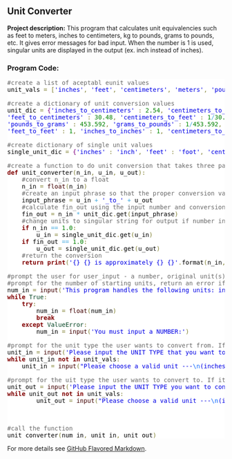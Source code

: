 ## Unit Converter

**Project description:** 
This program that calculates unit equivalencies such as feet to meters,
inches to centimeters, kg to pounds, grams to pounds, etc. It gives error messages for bad input. When the number is 1 is used,
singular units are displayed in the output (ex. inch instead of inches).

### Program Code:

<pre style='color:#000000;background:#ffffff;'><span style='color:#696969; '>#create a list of aceptabl eunit values</span>
unit_vals <span style='color:#808030; '>=</span> <span style='color:#808030; '>[</span><span style='color:#0000e6; '>'inches'</span><span style='color:#808030; '>,</span> <span style='color:#0000e6; '>'feet'</span><span style='color:#808030; '>,</span> <span style='color:#0000e6; '>'centimeters'</span><span style='color:#808030; '>,</span> <span style='color:#0000e6; '>'meters'</span><span style='color:#808030; '>,</span> <span style='color:#0000e6; '>'pounds'</span><span style='color:#808030; '>,</span> <span style='color:#0000e6; '>'grams'</span><span style='color:#808030; '>,</span> <span style='color:#0000e6; '>'kilograms'</span><span style='color:#808030; '>]</span>

<span style='color:#696969; '>#create a dictionary of unit conversion values</span>
unit_dic <span style='color:#808030; '>=</span> <span style='color:#800080; '>{</span><span style='color:#0000e6; '>'inches_to_centimeters'</span> <span style='color:#808030; '>:</span> <span style='color:#008000; '>2.54</span><span style='color:#808030; '>,</span> <span style='color:#0000e6; '>'centimeters_to_inches'</span> <span style='color:#808030; '>:</span> <span style='color:#008c00; '>1</span><span style='color:#44aadd; '>/</span><span style='color:#008000; '>2.54</span><span style='color:#808030; '>,</span> <span style='color:#0000e6; '>'feet_to_inches'</span> <span style='color:#808030; '>:</span> <span style='color:#008c00; '>12</span><span style='color:#808030; '>,</span> <span style='color:#0000e6; '>'inches_to_feet'</span> <span style='color:#808030; '>:</span> <span style='color:#008c00; '>1</span><span style='color:#44aadd; '>/</span><span style='color:#008c00; '>12</span><span style='color:#808030; '>,</span> <span style='color:#0000e6; '>'meters_to_inches'</span> <span style='color:#808030; '>:</span> <span style='color:#008000; '>39.9071</span><span style='color:#808030; '>,</span> <span style='color:#0000e6; '>'inches_to_meters'</span> <span style='color:#808030; '>:</span> <span style='color:#008c00; '>1</span><span style='color:#44aadd; '>/</span><span style='color:#008000; '>39.9071</span><span style='color:#808030; '>,</span>
<span style='color:#0000e6; '>'feet_to_centimeters'</span> <span style='color:#808030; '>:</span> <span style='color:#008000; '>30.48</span><span style='color:#808030; '>,</span> <span style='color:#0000e6; '>'centimeters_to_feet'</span> <span style='color:#808030; '>:</span> <span style='color:#008c00; '>1</span><span style='color:#44aadd; '>/</span><span style='color:#008000; '>30.48</span><span style='color:#808030; '>,</span> <span style='color:#0000e6; '>'meters_to_centimeters'</span> <span style='color:#808030; '>:</span> <span style='color:#008c00; '>100</span><span style='color:#808030; '>,</span> <span style='color:#0000e6; '>'centimeters_to_meters'</span> <span style='color:#808030; '>:</span> <span style='color:#008c00; '>1</span><span style='color:#44aadd; '>/</span><span style='color:#008c00; '>100</span><span style='color:#808030; '>,</span> <span style='color:#0000e6; '>'meters_to_feet'</span> <span style='color:#808030; '>:</span> <span style='color:#008000; '>3.28084</span><span style='color:#808030; '>,</span> <span style='color:#0000e6; '>'feet_to_meters'</span> <span style='color:#808030; '>:</span> <span style='color:#008c00; '>1</span><span style='color:#44aadd; '>/</span><span style='color:#008000; '>3.28084</span><span style='color:#808030; '>,</span>
<span style='color:#0000e6; '>'pounds_to_grams'</span> <span style='color:#808030; '>:</span> <span style='color:#008000; '>453.592</span><span style='color:#808030; '>,</span> <span style='color:#0000e6; '>'grams_to_pounds'</span> <span style='color:#808030; '>:</span> <span style='color:#008c00; '>1</span><span style='color:#44aadd; '>/</span><span style='color:#008000; '>453.592</span><span style='color:#808030; '>,</span> <span style='color:#0000e6; '>'kilograms_to_pounds'</span> <span style='color:#808030; '>:</span> <span style='color:#008000; '>2.20462</span><span style='color:#808030; '>,</span> <span style='color:#0000e6; '>'pounds_to_kilograms'</span> <span style='color:#808030; '>:</span> <span style='color:#008c00; '>1</span><span style='color:#44aadd; '>/</span><span style='color:#008000; '>2.20462</span><span style='color:#808030; '>,</span> <span style='color:#0000e6; '>'kilograms_to_grams'</span> <span style='color:#808030; '>:</span> <span style='color:#008c00; '>1000</span><span style='color:#808030; '>,</span> <span style='color:#0000e6; '>'gram_to_kilograms'</span> <span style='color:#808030; '>:</span> <span style='color:#008c00; '>1</span><span style='color:#44aadd; '>/</span><span style='color:#008c00; '>1000</span><span style='color:#808030; '>,</span>
<span style='color:#0000e6; '>'feet_to_feet'</span> <span style='color:#808030; '>:</span> <span style='color:#008c00; '>1</span><span style='color:#808030; '>,</span> <span style='color:#0000e6; '>'inches_to_inches'</span> <span style='color:#808030; '>:</span> <span style='color:#008c00; '>1</span><span style='color:#808030; '>,</span> <span style='color:#0000e6; '>'centimeters_to_centimeters'</span> <span style='color:#808030; '>:</span> <span style='color:#008c00; '>1</span><span style='color:#808030; '>,</span> <span style='color:#0000e6; '>'meters_to_meters'</span> <span style='color:#808030; '>:</span> <span style='color:#008c00; '>1</span><span style='color:#808030; '>,</span> <span style='color:#0000e6; '>'pound_to_pound'</span> <span style='color:#808030; '>:</span> <span style='color:#008c00; '>1</span><span style='color:#808030; '>,</span> <span style='color:#0000e6; '>'grams_to_grams'</span> <span style='color:#808030; '>:</span> <span style='color:#008c00; '>1</span><span style='color:#808030; '>,</span> <span style='color:#0000e6; '>'kilograms_to_kilograms'</span> <span style='color:#808030; '>:</span> <span style='color:#008c00; '>1</span><span style='color:#800080; '>}</span>

<span style='color:#696969; '>#create dictionary of single unit values</span>
single_unit_dic <span style='color:#808030; '>=</span> <span style='color:#800080; '>{</span><span style='color:#0000e6; '>'inches'</span> <span style='color:#808030; '>:</span> <span style='color:#0000e6; '>'inch'</span><span style='color:#808030; '>,</span> <span style='color:#0000e6; '>'feet'</span> <span style='color:#808030; '>:</span> <span style='color:#0000e6; '>'foot'</span><span style='color:#808030; '>,</span> <span style='color:#0000e6; '>'centimeters'</span> <span style='color:#808030; '>:</span> <span style='color:#0000e6; '>'centimeter'</span><span style='color:#808030; '>,</span> <span style='color:#0000e6; '>'meters'</span> <span style='color:#808030; '>:</span> <span style='color:#0000e6; '>'meter'</span><span style='color:#808030; '>,</span> <span style='color:#0000e6; '>'pounds'</span> <span style='color:#808030; '>:</span> <span style='color:#0000e6; '>'pound'</span><span style='color:#808030; '>,</span> <span style='color:#0000e6; '>'grams'</span> <span style='color:#808030; '>:</span> <span style='color:#0000e6; '>'gram'</span><span style='color:#808030; '>,</span> <span style='color:#0000e6; '>'kilograms'</span> <span style='color:#808030; '>:</span> <span style='color:#0000e6; '>'kilogram'</span><span style='color:#800080; '>}</span>

<span style='color:#696969; '>#create a function to do unit conversion that takes three parameters (n_in, u_in, u_out)</span>
<span style='color:#800000; font-weight:bold; '>def</span> unit_converter<span style='color:#808030; '>(</span>n_in<span style='color:#808030; '>,</span> u_in<span style='color:#808030; '>,</span> u_out<span style='color:#808030; '>)</span><span style='color:#808030; '>:</span>
    <span style='color:#696969; '>#convert n_in to a float</span>
    n_in <span style='color:#808030; '>=</span> <span style='color:#400000; '>float</span><span style='color:#808030; '>(</span>n_in<span style='color:#808030; '>)</span>
    <span style='color:#696969; '>#create an input phrase so that the proper conversion value can be obtained from the unit_dic</span>
    input_phrase <span style='color:#808030; '>=</span> u_in <span style='color:#44aadd; '>+</span> <span style='color:#0000e6; '>'_to_'</span> <span style='color:#44aadd; '>+</span> u_out
    <span style='color:#696969; '>#calculate fin_out using the input number and conversion value</span>
    fin_out <span style='color:#808030; '>=</span> n_in <span style='color:#44aadd; '>*</span> unit_dic<span style='color:#808030; '>.</span>get<span style='color:#808030; '>(</span>input_phrase<span style='color:#808030; '>)</span>
    <span style='color:#696969; '>#change units to singular string for output if number in front of unit is 1</span>
    <span style='color:#800000; font-weight:bold; '>if</span> n_in <span style='color:#44aadd; '>==</span> <span style='color:#008000; '>1.0</span><span style='color:#808030; '>:</span>
        u_in <span style='color:#808030; '>=</span> single_unit_dic<span style='color:#808030; '>.</span>get<span style='color:#808030; '>(</span>u_in<span style='color:#808030; '>)</span>
    <span style='color:#800000; font-weight:bold; '>if</span> fin_out <span style='color:#44aadd; '>==</span> <span style='color:#008000; '>1.0</span><span style='color:#808030; '>:</span>
        u_out <span style='color:#808030; '>=</span> single_unit_dic<span style='color:#808030; '>.</span>get<span style='color:#808030; '>(</span>u_out<span style='color:#808030; '>)</span>
    <span style='color:#696969; '>#return the conversion</span>
    <span style='color:#800000; font-weight:bold; '>return</span> <span style='color:#800000; font-weight:bold; '>print</span><span style='color:#808030; '>(</span><span style='color:#0000e6; '>'{} {} is approximately {} {}'</span><span style='color:#808030; '>.</span>format<span style='color:#808030; '>(</span>n_in<span style='color:#808030; '>,</span> u_in<span style='color:#808030; '>,</span> fin_out<span style='color:#808030; '>,</span> u_out<span style='color:#808030; '>)</span><span style='color:#808030; '>)</span>

<span style='color:#696969; '>#prompt the user for user_input - a number, original unit(s) and outputs, give error message for bad inputs and re-prompt, make sure the same unit type can't be entered for unit_in and unit_out</span>
<span style='color:#696969; '>#prompt for the number of starting units, return an error if it is not a number</span>
num_in <span style='color:#808030; '>=</span> <span style='color:#400000; '>input</span><span style='color:#808030; '>(</span><span style='color:#0000e6; '>'This program handles the following units: inches, feet, centimeters, meters, pounds, grams, and kilograms)</span><span style='color:#0f69ff; '>\n</span><span style='color:#0000e6; '>Please enter the NUMBER of units for the unit you are converting from:</span><span style='color:#0f69ff; '>\n</span><span style='color:#0000e6; '>'</span><span style='color:#808030; '>)</span>
<span style='color:#800000; font-weight:bold; '>while</span> <span style='color:#074726; '>True</span><span style='color:#808030; '>:</span>
    <span style='color:#800000; font-weight:bold; '>try</span><span style='color:#808030; '>:</span>
        num_in <span style='color:#808030; '>=</span> <span style='color:#400000; '>float</span><span style='color:#808030; '>(</span>num_in<span style='color:#808030; '>)</span>
        <span style='color:#800000; font-weight:bold; '>break</span>
    <span style='color:#800000; font-weight:bold; '>except</span> <span style='color:#074726; '>ValueError</span><span style='color:#808030; '>:</span>
        num_in <span style='color:#808030; '>=</span> <span style='color:#400000; '>input</span><span style='color:#808030; '>(</span><span style='color:#0000e6; '>'You must input a NUMBER:'</span><span style='color:#808030; '>)</span>

<span style='color:#696969; '>#prompt for the unit type the user wants to convert from. If it is not a valid unit, re-prompt</span>
unit_in <span style='color:#808030; '>=</span> <span style='color:#400000; '>input</span><span style='color:#808030; '>(</span><span style='color:#0000e6; '>'Please input the UNIT TYPE that you want to convert FROM:</span><span style='color:#0f69ff; '>\n</span><span style='color:#0000e6; '>'</span><span style='color:#808030; '>)</span><span style='color:#808030; '>.</span>lower<span style='color:#808030; '>(</span><span style='color:#808030; '>)</span>
<span style='color:#800000; font-weight:bold; '>while</span> unit_in <span style='color:#800000; font-weight:bold; '>not</span> <span style='color:#800000; font-weight:bold; '>in</span> unit_vals<span style='color:#808030; '>:</span>
    unit_in <span style='color:#808030; '>=</span> <span style='color:#400000; '>input</span><span style='color:#808030; '>(</span><span style='color:#0000e6; '>"Please choose a valid unit ---</span><span style='color:#0f69ff; '>\n</span><span style='color:#0000e6; '>(inches, feet, centimeters, meters, pounds, grams, kilograms)</span><span style='color:#0f69ff; '>\n</span><span style='color:#0000e6; '>unit:"</span><span style='color:#808030; '>)</span><span style='color:#808030; '>.</span>lower<span style='color:#808030; '>(</span><span style='color:#808030; '>)</span>

<span style='color:#696969; '>#prompt for the uit type the user wants to convert to. If it is not a valid unit or the same unit as the unit_in, re-prompt the user</span>
unit_out <span style='color:#808030; '>=</span> <span style='color:#400000; '>input</span><span style='color:#808030; '>(</span><span style='color:#0000e6; '>'Please input the UNIT TYPE you want to convert TO:'</span><span style='color:#808030; '>)</span><span style='color:#808030; '>.</span>lower<span style='color:#808030; '>(</span><span style='color:#808030; '>)</span>
<span style='color:#800000; font-weight:bold; '>while</span> unit_out <span style='color:#800000; font-weight:bold; '>not</span> <span style='color:#800000; font-weight:bold; '>in</span> unit_vals<span style='color:#808030; '>:</span>
        unit_out <span style='color:#808030; '>=</span> <span style='color:#400000; '>input</span><span style='color:#808030; '>(</span><span style='color:#0000e6; '>"Please choose a valid unit ---</span><span style='color:#0f69ff; '>\n</span><span style='color:#0000e6; '>(inches, feet, centimeters, meters, pounds, grams, kilograms)</span><span style='color:#0f69ff; '>\n</span><span style='color:#0000e6; '>unit:"</span><span style='color:#808030; '>)</span><span style='color:#808030; '>.</span>lower<span style='color:#808030; '>(</span><span style='color:#808030; '>)</span>
        


<span style='color:#696969; '>#call the function</span>
unit_converter<span style='color:#808030; '>(</span>num_in<span style='color:#808030; '>,</span> unit_in<span style='color:#808030; '>,</span> unit_out<span style='color:#808030; '>)</span>
</pre>
<!--Created using ToHtml.com on 2020-01-12 17:33:24 UTC -->

For more details see [GitHub Flavored Markdown](https://guides.github.com/features/mastering-markdown/).
